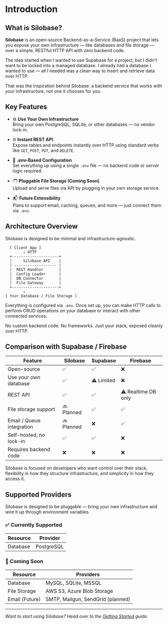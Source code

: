 # Introduction

## What is Silobase?

**Silobase** is an open-source Backend-as-a-Service (BaaS) project that lets you expose your own infrastructure — like databases and file storage — over a simple, RESTful HTTP API with zero backend code.

The idea started when I wanted to use Supabase for a project, but I didn’t want to be locked into a managed database. I already had a database I wanted to use — all I needed was a clean way to insert and retrieve data over HTTP.

That was the inspiration behind Silobase: a backend service that works with *your* infrastructure, not one it chooses for you.

## Key Features

- ⚙️ **Use Your Own Infrastructure**  
  Bring your own PostgreSQL, SQLite, or other databases — no vendor lock-in.

- 🌐 **Instant REST API**  
  Expose tables and endpoints instantly over HTTP using standard verbs like `GET`, `POST`, `PUT`, and `DELETE`.

- 🧩 **.env-Based Configuration**  
  Set everything up using a single `.env` file — no backend code or server logic required.

- 🗂 **Pluggable File Storage (Coming Soon)**  
  Upload and serve files via API by plugging in your own storage service.

- 📬 **Future Extensibility**  
  Plans to support email, caching, queues, and more — just connect them via `.env`.

## Architecture Overview

Silobase is designed to be minimal and infrastructure-agnostic.

```text
  [ Client App ]
        ↓ HTTP
  +---------------------+
  |     Silobase API    |
  | ------------------- |
  |  REST Handler       |
  |  Config Loader      |
  |  DB Connector       |
  |  File Gateway       |
  +---------------------+
        ↓
[ Your Database / File Storage ]
```
Everything is configured via `.env`. Once set up, you can make HTTP calls to perform CRUD operations on your database or interact with other connected services.

No custom backend code. No frameworks. Just your stack, exposed cleanly over HTTP.

## Comparison with Supabase / Firebase

| Feature                        | **Silobase** | Supabase | Firebase |
|-------------------------------|--------------|----------|----------|
| Open-source                   | ✅           | ✅        | ❌       |
| Use your own database         | ✅           | ⚠️ Limited | ❌       |
| REST API                      | ✅           | ✅        | ⚠️ Realtime DB only |
| File storage support          | 🔜 Planned   | ✅        | ✅       |
| Email / Queue integration     | 🔜 Planned   | ❌        | ✅       |
| Self-hosted, no lock-in       | ✅           | ✅        | ❌       |
| Requires backend code         | ❌           | ❌        | ❌       |

Silobase is focused on developers who want control over their stack, flexibility in how they structure infrastructure, and simplicity in how they access it.

## Supported Providers

Silobase is designed to be pluggable — bring your own infrastructure and wire it up through environment variables.

### ✅ Currently Supported

| Resource     | Provider     |
|--------------|--------------|
| Database     | PostgreSQL   |

### 🚧 Coming Soon

| Resource      | Providers                              |
|---------------|-----------------------------------------|
| Database      | MySQL, SQLite, MSSQL                   |
| File Storage  | AWS S3, Azure Blob Storage             |
| Email (Future) | SMTP, Mailgun, SendGrid (planned)     |


---

*Want to start using Silobase? Head over to the [Getting Started](/getting-started/quick-start) guide.*

